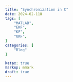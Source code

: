 ```yaml
---
title: "Synchronization in C"
date: 2024-02-118
tags: [
    "MATLAB",
    "EKF",
    "KF",
    "UKF",
]
categories: [
    "Blog"
]

katax: true
markup: mmark
draft: true
---
```

